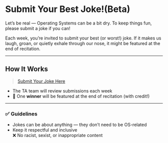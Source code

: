 # Submit Your Best Joke!(Beta)

Let’s be real — Operating Systems can be a bit dry. To keep things fun, please submit a joke if you can!

Each week, you’re invited to submit your best (or worst!) joke. If it makes us laugh, groan, or quietly exhale through our nose, it might be featured at the end of recitation.

---

## How It Works

>  [Submit Your Joke Here](https://yourform.link)

- The TA team will review submissions each week
- 🥇 One **winner** will be featured at the end of recitation (with credit!)

---

### ✅ Guidelines

- Jokes can be about anything — they don’t need to be OS-related
- Keep it respectful and inclusive  
  ❌ No racist, sexist, or inappropriate content